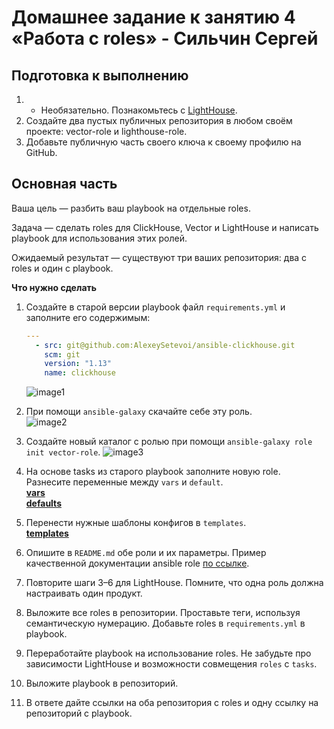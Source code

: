 # Домашнее задание к занятию 4 «Работа с roles» - Сильчин Сергей

## Подготовка к выполнению

1. * Необязательно. Познакомьтесь с [LightHouse](https://youtu.be/ymlrNlaHzIY?t=929).
2. Создайте два пустых публичных репозитория в любом своём проекте: vector-role и lighthouse-role.
3. Добавьте публичную часть своего ключа к своему профилю на GitHub.

## Основная часть

Ваша цель — разбить ваш playbook на отдельные roles. 

Задача — сделать roles для ClickHouse, Vector и LightHouse и написать playbook для использования этих ролей. 

Ожидаемый результат — существуют три ваших репозитория: два с roles и один с playbook.

**Что нужно сделать**

1. Создайте в старой версии playbook файл `requirements.yml` и заполните его содержимым:

   ```yaml
   ---
     - src: git@github.com:AlexeySetevoi/ansible-clickhouse.git
       scm: git
       version: "1.13"
       name: clickhouse 
   ```  
   ![image1](https://github.com/user-attachments/assets/c418905e-c424-47fe-8fb7-e51d9fae985a)  

2. При помощи `ansible-galaxy` скачайте себе эту роль.  
   ![image2](https://github.com/user-attachments/assets/31e6eaa5-8ce0-4081-ba79-3800dbf1633e)  

3. Создайте новый каталог с ролью при помощи `ansible-galaxy role init vector-role`.
   ![image3](https://github.com/user-attachments/assets/2a9d2169-27cd-4b26-90cf-f47b823ef8b0)
   
4. На основе tasks из старого playbook заполните новую role. Разнесите переменные между `vars` и `default`.  
   [**vars**](https://github.com/Daimero88/netology/blob/main/ansible-hw/04/playbook/vector-role/vars/main.yml)  
   [**defaults**](https://github.com/Daimero88/netology/blob/main/ansible-hw/04/playbook/vector-role/defaults/main.yml)  
5. Перенести нужные шаблоны конфигов в `templates`.  
   [**templates**](https://github.com/Daimero88/netology/blob/main/ansible-hw/04/playbook/vector-role/templates/vector.yaml.j2)  
6. Опишите в `README.md` обе роли и их параметры. Пример качественной документации ansible role [по ссылке](https://github.com/cloudalchemy/ansible-prometheus).
7. Повторите шаги 3–6 для LightHouse. Помните, что одна роль должна настраивать один продукт.
8. Выложите все roles в репозитории. Проставьте теги, используя семантическую нумерацию. Добавьте roles в `requirements.yml` в playbook.
9. Переработайте playbook на использование roles. Не забудьте про зависимости LightHouse и возможности совмещения `roles` с `tasks`.
10. Выложите playbook в репозиторий.
11. В ответе дайте ссылки на оба репозитория с roles и одну ссылку на репозиторий с playbook.
